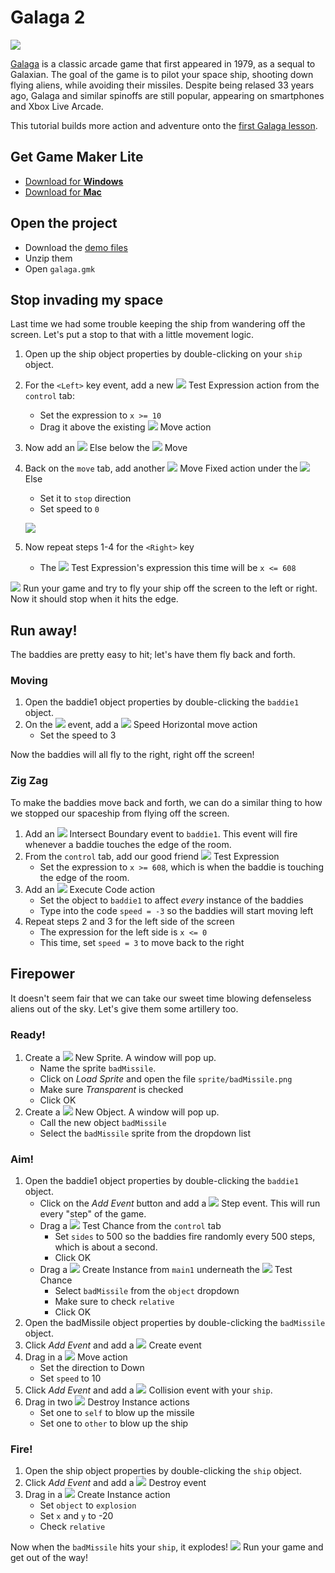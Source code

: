 # Galaga 2

![](http://upload.wikimedia.org/wikipedia/en/thumb/2/2a/Galaga.png/220px-Galaga.png)

[Galaga](http://en.wikipedia.org/wiki/Galaga) is a classic arcade game that
first appeared in 1979, as a sequal to Galaxian. The goal of the game is to
pilot your space ship, shooting down flying aliens, while avoiding their
missiles. Despite being relased 33 years ago, Galaga and similar spinoffs are
still popular, appearing on smartphones and Xbox Live Arcade.

This tutorial builds more action and adventure onto the
[first Galaga lesson](https://github.com/cameronmcefee/Lesson-Plans/blob/master/galaga/galaga.md).


## Get Game Maker Lite

* [Download for **Windows**](http://www.yoyogames.com/gamemaker/windows)
* [Download for **Mac**](http://www.yoyogames.com/gamemaker/mac)

## Open the project

* Download the [demo files](https://github.com/kristjan/Lesson-Plans/blob/galaga_part_deux/galaga-2/demo-files.zip?raw=true)
* Unzip them
* Open `galaga.gmk`

## Stop invading my space

Last time we had some trouble keeping the ship from wandering off the screen.
Let's put a stop to that with a little movement logic.

1. Open up the ship object properties by double-clicking on your `ship` object.
1. For the `<Left>` key event, add a new
   ![](https://github.com/downloads/kristjan/Lesson-Plans/test-expression.png)
   Test Expression action from the `control` tab:
    * Set the expression to `x >= 10`
    * Drag it above the existing
   ![](https://github.com/downloads/kristjan/Lesson-Plans/move-fixed.png) Move
   action
1. Now add an ![](https://github.com/downloads/kristjan/Lesson-Plans/else.png)
   Else below the
   ![](https://github.com/downloads/kristjan/Lesson-Plans/move-fixed.png) Move
1. Back on the `move` tab, add another
   ![](https://github.com/downloads/kristjan/Lesson-Plans/move-fixed.png) Move
   Fixed action under the
   ![](https://github.com/downloads/kristjan/Lesson-Plans/else.png) Else
    * Set it to `stop` direction
    * Set speed to `0`

    ![](https://github.com/downloads/kristjan/Lesson-Plans/stop-at-boundary.png)
1. Now repeat steps 1-4 for the `<Right>` key
    * The
   ![](https://github.com/downloads/kristjan/Lesson-Plans/test-expression.png)
   Test Expression's expression this time will be `x <= 608`

![](https://github.com/downloads/kristjan/Lesson-Plans/run.png) Run your game
and try to fly your ship off the screen to the left or right. Now it should stop
when it hits the edge.

## Run away!

The baddies are pretty easy to hit; let's have them fly back and forth.

### Moving

1. Open the baddie1 object properties by double-clicking the `baddie1` object.
1. On the ![](https://github.com/downloads/kristjan/Lesson-Plans/create.png)
   event, add a
   ![](https://github.com/downloads/kristjan/Lesson-Plans/speed-horizontal.png)
   Speed Horizontal move action
    * Set the speed to 3

Now the baddies will all fly to the right, right off the screen!

### Zig Zag

To make the baddies move back and forth, we can do a similar thing to how we
stopped our spaceship from flying off the screen.

1. Add an
   ![](https://github.com/downloads/kristjan/Lesson-Plans/intersect-boundary.png)
   Intersect Boundary event to `baddie1`. This event will fire whenever a baddie
   touches the edge of the room.
1. From the `control` tab, add our good friend
   ![](https://github.com/downloads/kristjan/Lesson-Plans/test-expression.png)
   Test Expression
    * Set the expression to `x >= 608`, which is when the baddie is touching the
     edge of the room.
1. Add an
   ![](https://github.com/downloads/kristjan/Lesson-Plans/execute-code.png)
   Execute Code action
    * Set the object to `baddie1` to affect _every_ instance of the baddies
    * Type into the code `speed = -3` so the baddies will start moving left
1. Repeat steps 2 and 3 for the left side of the screen
    * The expression for the left side is `x <= 0`
    * This time, set `speed = 3` to move back to the right


## Firepower

It doesn't seem fair that we can take our sweet time blowing defenseless aliens
out of the sky. Let's give them some artillery too.

### Ready!

1. Create a
   ![](https://github.com/downloads/kristjan/Lesson-Plans/new-sprite.png)
   New Sprite. A window will pop up.
    * Name the sprite `badMissile`.
    * Click on _Load Sprite_ and open the file `sprite/badMissile.png`
    * Make sure _Transparent_ is checked
    * Click OK
1. Create a
   ![](https://github.com/downloads/kristjan/Lesson-Plans/new-object.png)
   New Object. A window will pop up.
    * Call the new object `badMissile`
    * Select the `badMissile` sprite from the dropdown list

### Aim!

1. Open the baddie1 object properties by double-clicking the `baddie1` object.
    * Click on the _Add Event_ button and add a
      ![](https://github.com/downloads/kristjan/Lesson-Plans/step.png) Step
      event. This will run every "step" of the game.
    * Drag a
      ![](https://github.com/downloads/kristjan/Lesson-Plans/test-chance.png)
      Test Chance from the `control` tab
        * Set `sides` to 500 so the baddies fire randomly every 500 steps,
          which is about a second.
        * Click OK
    * Drag a
      ![](https://github.com/downloads/kristjan/Lesson-Plans/create-instance.png)
      Create Instance from `main1` underneath the
      ![](https://github.com/downloads/kristjan/Lesson-Plans/test-chance.png)
      Test Chance
        * Select `badMissile` from the `object` dropdown
        * Make sure to check `relative`
        * Click OK
1. Open the badMissile object properties by double-clicking the `badMissile`
   object.
1. Click _Add Event_ and add a
   ![](https://github.com/downloads/kristjan/Lesson-Plans/create.png) Create
   event
1. Drag in a
   ![](https://github.com/downloads/kristjan/Lesson-Plans/move-fixed.png)
   Move action
    * Set the direction to Down
    * Set `speed` to 10
1. Click _Add Event_ and add a
   ![](https://github.com/downloads/kristjan/Lesson-Plans/collision.png)
   Collision event with your `ship`.
1. Drag in two
   ![](https://github.com/downloads/kristjan/Lesson-Plans/destroy-instance.png)
   Destroy Instance actions
    * Set one to `self` to blow up the missile
    * Set one to `other` to blow up the ship

### Fire!

1. Open the ship object properties by double-clicking the `ship` object.
1. Click _Add Event_ and add a
   ![](https://github.com/downloads/kristjan/Lesson-Plans/destroy.png) Destroy
   event
1. Drag in a
   ![](https://github.com/downloads/kristjan/Lesson-Plans/create-instance.png)
   Create Instance action
    * Set `object` to `explosion`
    * Set `x` and `y` to -20
    * Check `relative`

Now when the `badMissile` hits your `ship`, it explodes!
![](https://github.com/downloads/kristjan/Lesson-Plans/run.png) Run your game
and get out of the way!
